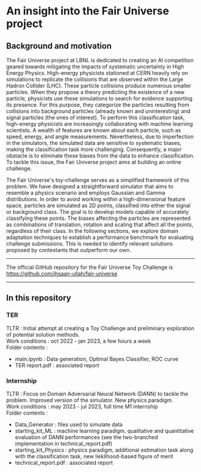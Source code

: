 # An insight into the Fair Universe project

## Background and motivation

The Fair Universe project at LBNL is dedicated to creating an AI competition geared towards mitigating the impacts of systematic uncertainty in High Energy Physics. High-energy physicists stationed at CERN heavily rely on simulations to replicate the collisions that are observed within the Large Hadron Collider (LHC). These particle collisions produce numerous smaller particles. When they propose a theory predicting the existence of a new particle, physicists use these simulations to search for evidence supporting its presence. For this purpose, they categorize the particles resulting from collisions into background particles (already known and uninteresting) and signal particles (the ones of interest). To perform this classification task, high-energy physicists are increasingly collaborating with machine learning scientists. A wealth of features are known about each particle, such as speed, energy, and angle measurements. Nevertheless, due to imperfection in the simulators, the simulated data are sensitive to systematic biases, making the classification task more challenging. Consequently, a major obstacle is to eliminate these biases from the data to enhance classification. To tackle this issue, the Fair Universe project aims at building an online challenge. <br>

The Fair Universe's toy-challenge serves as a simplified framework of this problem. We have designed a straightforward simulator that aims to resemble a physics scenario and employs Gaussian and Gamma distributions. In order to avoid working within a high-dimensional feature space, particles are simulated as 2D points, classified into either the signal or background class. The goal is to develop models capable of accurately classifying these points. The biases affecting the particles are represented as combinations of translation, rotation and scaling that affect all the points, regardless of their class. In the following sections, we explore domain adaptation techniques to establish a performance benchmark for evaluating challenge submissions. This is needed to identify relevant solutions proposed by contestants that outperform our own.

***

The official GitHub repository for the Fair Universe Toy Challenge is https://github.com/ihsaan-ullah/fair-universe

***

## In this repository

### TER 
TLTR : Initial attempt at creating a Toy Challenge and preliminary exploration of potential solution methods.<br>
Work conditions : oct 2022 - jan 2023, a few hours a week <br>
Folder contents : 
  - main.ipynb : Data generation, Optimal Bayes Classifier, ROC curve
  - TER report.pdf : associated report

### Internship
TLTR : Focus on Domain Adversarial Neural Network (DANN) to tackle the problem. Improved version of the simulator. New physics paradigm. <br>
Work conditions : may 2023 - jul 2023, full time M1 internship <br>
Folder contents :
  - Data_Generator : files used to simulate data
  - starting_kit_ML : machine learning paradigm, qualitative and quantitative evaluation of DANN performances (see the two-branched implementation in technical_report.pdf)
  - starting_kit_Physics : physics paradigm, additional estimation task along with the classification task, new lieklihood-based figure of merit
  - technical_report.pdf : associated report
